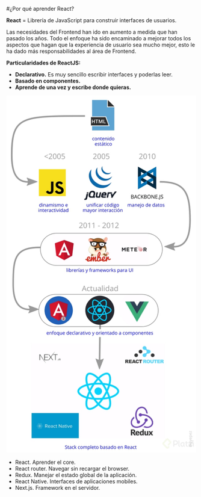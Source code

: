 #¿Por qué aprender React?

**React** = Librería de JavaScript para construir interfaces de usuarios.

Las necesidades del Frontend han ido en aumento a medida que han pasado los años.
Todo el enfoque ha sido encaminado a mejorar todos los aspectos que hagan que la experiencia de usuario sea mucho mejor, esto le ha dado más responsabilidades al área de Frontend.

**Particularidades de ReactJS:**

- **Declarativo.** Es muy sencillo escribir interfaces y poderlas leer.
- **Basado en componentes.**
- **Aprende de una vez y escribe donde quieras.**

![evolution](imgs/resumen-react-ev.jpg)


- React. Aprender el core.
- React router. Navegar sin recargar el browser.
- Redux. Manejar el estado global de la aplicación.
- React Native. Interfaces de aplicaciones mobiles.
- Next.js. Framework en el servidor.
